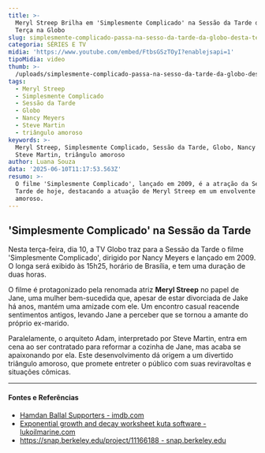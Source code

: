 ```yaml
---
title: >-
  Meryl Streep Brilha em 'Simplesmente Complicado' na Sessão da Tarde desta
  Terça na Globo
slug: simplesmente-complicado-passa-na-sesso-da-tarde-da-globo-desta-tera
categoria: SÉRIES E TV
midia: 'https://www.youtube.com/embed/FtbsGSzTOyI?enablejsapi=1'
tipoMidia: video
thumb: >-
  /uploads/simplesmente-complicado-passa-na-sesso-da-tarde-da-globo-desta-tera-thumb.jpg
tags:
  - Meryl Streep
  - Simplesmente Complicado
  - Sessão da Tarde
  - Globo
  - Nancy Meyers
  - Steve Martin
  - triângulo amoroso
keywords: >-
  Meryl Streep, Simplesmente Complicado, Sessão da Tarde, Globo, Nancy Meyers,
  Steve Martin, triângulo amoroso
author: Luana Souza
data: '2025-06-10T11:17:53.563Z'
resumo: >-
  O filme 'Simplesmente Complicado', lançado em 2009, é a atração da Sessão da
  Tarde de hoje, destacando a atuação de Meryl Streep em um envolvente triângulo
  amoroso.
---
```


## 'Simplesmente Complicado' na Sessão da Tarde

Nesta terça-feira, dia 10, a TV Globo traz para a Sessão da Tarde o filme 'Simplesmente Complicado', dirigido por Nancy Meyers e lançado em 2009. O longa será exibido às 15h25, horário de Brasília, e tem uma duração de duas horas.

O filme é protagonizado pela renomada atriz **Meryl Streep** no papel de Jane, uma mulher bem-sucedida que, apesar de estar divorciada de Jake há anos, mantém uma amizade com ele. Um encontro casual reacende sentimentos antigos, levando Jane a perceber que se tornou a amante do próprio ex-marido.

Paralelamente, o arquiteto Adam, interpretado por Steve Martin, entra em cena ao ser contratado para reformar a cozinha de Jane, mas acaba se apaixonando por ela. Este desenvolvimento dá origem a um divertido triângulo amoroso, que promete entreter o público com suas reviravoltas e situações cômicas.

---

#### Fontes e Referências

- [Hamdan Ballal Supporters - imdb.com](https://www.imdb.com/list/ls593493475/)
- [Exponential growth and decay worksheet kuta software - lukoilmarine.com](http://lukoilmarine.com/ckfinder/userfiles/files/28719406465.pdf)
- [https://snap.berkeley.edu/project/11166188 - snap.berkeley.edu](https://snap.berkeley.edu/project/11166188)
